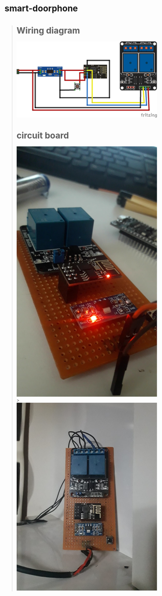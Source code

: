 # smart-doorphone

># Wiring diagram
>![Untitled Sketch 3_bb](https://raw.githubusercontent.com/equlibrino/smart-doorphone/main/image/door.png)
># circuit board
>![Untitled Sketch 3_bb](https://raw.githubusercontent.com/equlibrino/smart-doorphone/main/image/card.jpg) >![Untitled Sketch 3_bb](https://raw.githubusercontent.com/equlibrino/smart-doorphone/main/image/card2.jpg)
